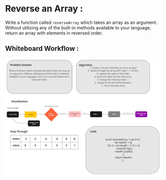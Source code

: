 # Reverse an Array :

Write a function called `reverseArray` which takes an array as an argument. Without utilizing any of the built-in methods available to your language, return an array with elements in reversed order.

## Whiteboard Workflow :

![Whiteboard Workflow](./whiteboard/reverseArray.jpg)
